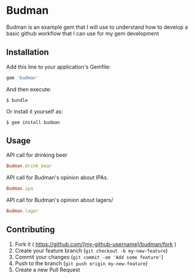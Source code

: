 # Budman

Budman is an example gem that I will use to understand how to develop a
basic github workflow that I can use for my gem development

## Installation

Add this line to your application's Gemfile:

```ruby
gem 'budman'
```

And then execute:

    $ bundle

Or install it yourself as:

    $ gem install budman

## Usage

API call for drinking beer

```ruby
Budman.drink_bear
```

API call for Budman's opinion about IPAs.

```ruby
Budman.ipa
```

API call for Budman's opinion about lagers/

```ruby
Budman.lager
```

## Contributing

1. Fork it ( https://github.com/[my-github-username]/budman/fork )
2. Create your feature branch (`git checkout -b my-new-feature`)
3. Commit your changes (`git commit -am 'Add some feature'`)
4. Push to the branch (`git push origin my-new-feature`)
5. Create a new Pull Request
